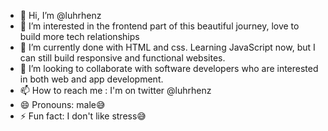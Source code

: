 - 👋 Hi, I’m @luhrhenz
- 👀 I’m interested in the frontend part of this beautiful journey, love to build more tech relationships
- 🌱 I’m currently done with HTML and css. Learning JavaScript now, but I can still build responsive and functional websites.
- 💞️ I’m looking to collaborate with software developers who are interested in both web and app development.
- 📫 How to reach me : I'm on twitter @luhrhenz
- 😄 Pronouns: male😅
- ⚡ Fun fact: I don't like stress😅

<!---
luhrhenz/luhrhenz is a ✨ special ✨ repository because its `README.md` (this file) appears on your GitHub profile.
You can click the Preview link to take a look at your changes.
--->
